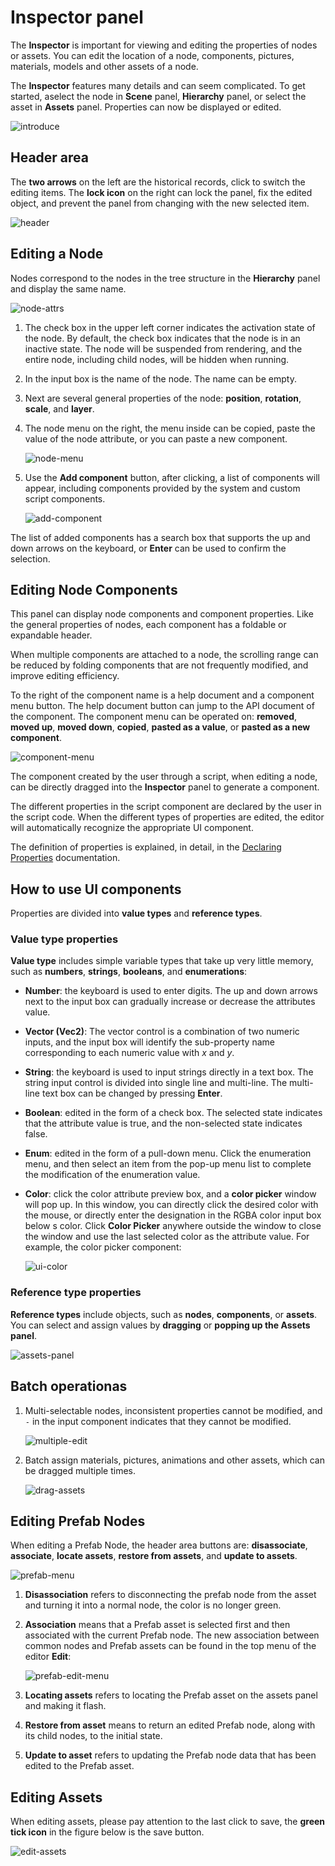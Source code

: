 # Inspector panel

The **Inspector** is important for viewing and editing the properties of nodes or assets. You can edit the location of a node, components, pictures, materials, models and other assets of a node. 

The **Inspector** features many details and can seem complicated. To get started, aselect the node in **Scene** panel, **Hierarchy** panel, or select the asset in **Assets** panel. Properties can now be displayed or edited.

![introduce](index/introduce.gif)

## Header area

The **two arrows** on the left are the historical records, click to switch the editing items. The **lock icon** on the right can lock the panel, fix the edited object, and prevent the panel from changing with the new selected item.

![header](index/header.png)

## Editing a Node

Nodes correspond to the nodes in the tree structure in the **Hierarchy** panel and display the same name.

![node-attrs](index/node-attrs.png)

1. The check box in the upper left corner indicates the activation state of the node. By default, the check box indicates that the node is in an inactive state. The node will be suspended from rendering, and the entire node, including child nodes, will be hidden when running.
2. In the input box is the name of the node. The name can be empty.
3. Next are several general properties of the node: **position**, **rotation**, **scale**, and **layer**.
4. The node menu on the right, the menu inside can be copied, paste the value of the node attribute, or you can paste a new component.

    ![node-menu](index/node-menu.png)

5. Use the **Add component** button, after clicking, a list of components will appear, including components provided by the system and custom script components.

    ![add-component](index/add-component.png)

The list of added components has a search box that supports the up and down arrows on the keyboard, or **Enter** can be used to confirm the selection.

## Editing Node Components

This panel can display node components and component properties.
Like the general properties of nodes, each component has a foldable or expandable header.

When multiple components are attached to a node, the scrolling range can be reduced by folding components that are not frequently modified, and improve editing efficiency.

To the right of the component name is a help document and a component menu button. The help document button can jump to the API document of the component. The component menu can be operated on: **removed**, **moved up**, **moved down**, **copied**, **pasted as a value**, or **pasted as a new component**.

![component-menu](index/component-menu.png)

The component created by the user through a script, when editing a node, can be directly dragged into the **Inspector** panel to generate a component.

The different properties in the script component are declared by the user in the script code. When the different types of properties are edited, the editor will automatically recognize the appropriate UI component.

The definition of properties is explained, in detail, in the [Declaring Properties](../../scripting/ccclass.md#property) documentation.

## How to use UI components

Properties are divided into **value types** and **reference types**.

### Value type properties

**Value type** includes simple variable types that take up very little memory, such as **numbers**, **strings**, **booleans**, and **enumerations**:

- **Number**: the keyboard is used to enter digits. The up and down arrows next to the input box can gradually increase or decrease the attributes value.
- **Vector (Vec2)**: The vector control is a combination of two numeric inputs, and the input box will identify the sub-property name corresponding to each numeric value with *x* and *y*.
- **String**: the keyboard is used to input strings directly in a text box. The string input control is divided into single line and multi-line. The multi-line text box can be changed by pressing **Enter**.
- **Boolean**: edited in the form of a check box. The selected state indicates that the attribute value is true, and the non-selected state indicates false.
- **Enum**: edited in the form of a pull-down menu. Click the enumeration menu, and then select an item from the pop-up menu list to complete the modification of the enumeration value.
- **Color**: click the color attribute preview box, and a **color picker** window will pop up. In this window, you can directly click the desired color with the mouse, or directly enter the designation in the RGBA color input box below s color. Click **Color Picker** anywhere outside the window to close the window and use the last selected color as the attribute value. For example, the color picker component:

  ![ui-color](index/ui-color.png)

### Reference type properties

**Reference types** include objects, such as **nodes**, **components**, or **assets**. You can select and assign values ​​by **dragging** or **popping up the Assets panel**.

![assets-panel](index/assets-panel.png)

## Batch operationas

1. Multi-selectable nodes, inconsistent properties cannot be modified, and `-` in the input component indicates that they cannot be modified.

    ![multiple-edit](index/multiple-edit.png)

2. Batch assign materials, pictures, animations and other assets, which can be dragged multiple times.

    ![drag-assets](index/drag-assets.png)

## Editing Prefab Nodes

When editing a Prefab Node, the header area buttons are: **disassociate**, **associate**, **locate assets**, **restore from assets**, and **update to assets**.

![prefab-menu](index/prefab-menu.png)

1. **Disassociation** refers to disconnecting the prefab node from the asset and turning it into a normal node, the color is no longer green.
2. **Association** means that a Prefab asset is selected first and then associated with the current Prefab node. The new association between common nodes and Prefab assets can be found in the top menu of the editor **Edit**:

    ![prefab-edit-menu](index/prefab-edit-menu.png)

3. **Locating assets** refers to locating the Prefab asset on the assets panel and making it flash.
4. **Restore from asset** means to return an edited Prefab node, along with its child nodes, to the initial state.
5. **Update to asset** refers to updating the Prefab node data that has been edited to the Prefab asset.

## Editing Assets

When editing assets, please pay attention to the last click to save, the **green tick icon** in the figure below is the save button.

![edit-assets](index/edit-assets.png)
